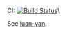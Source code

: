 CI: [![Build Status](https://github.com/Rudo2204/tivac-rtic/workflows/CI/badge.svg)](https://github.com/Rudo2204/tivac-rtic/actions)\

See [luan-van](https://github.com/Rudo2204/luan-van).
